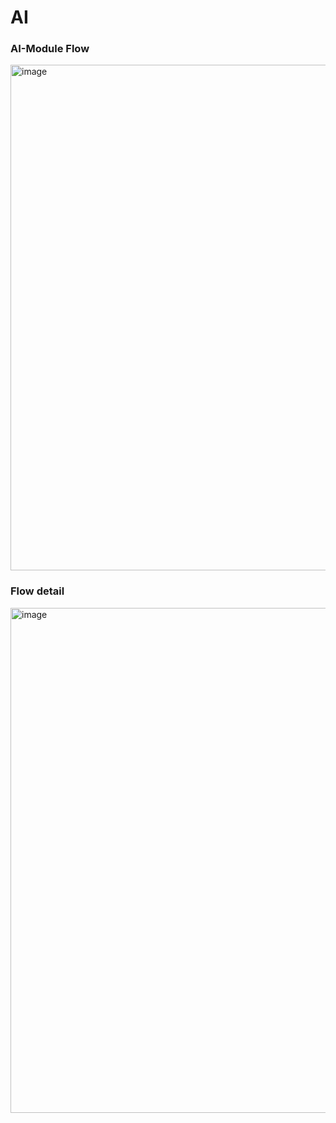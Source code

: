 # AI

### AI-Module Flow
<img width="809" alt="image" src="https://github.com/user-attachments/assets/93809136-ac41-4e26-b783-819886cb55d4">

### Flow detail
<img width="808" alt="image" src="https://github.com/user-attachments/assets/d10331a4-8682-4250-be1d-98fe1a5062b9">


